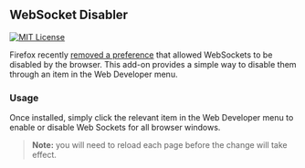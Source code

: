 ## WebSocket Disabler

[![MIT License](http://img.shields.io/badge/license-MPL_2.0-blue.svg?style=flat)](https://www.mozilla.org/MPL/2.0/)

Firefox recently [removed a preference](https://bugzilla.mozilla.org/show_bug.cgi?id=1091016) that allowed WebSockets to be disabled by the browser. This add-on provides a simple way to disable them through an item in the Web Developer menu.

### Usage

Once installed, simply click the relevant item in the Web Developer menu to enable or disable Web Sockets for all browser windows.

> **Note:** you will need to reload each page before the change will take effect.
